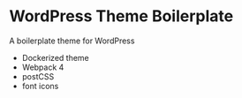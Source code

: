 # WordPress Theme Boilerplate
A boilerplate theme for WordPress

- Dockerized theme
- Webpack 4
- postCSS
- font icons
